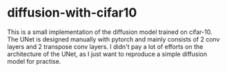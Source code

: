 # diffusion-with-cifar10
This is a small implementation of the diffusion model trained on cifar-10. The UNet is designed manually with pytorch and mainly consists of 2 conv layers and 2 transpose conv layers. I didn't pay a lot of efforts on the architecture of the UNet, as I just want to reproduce a simple diffusion model for practise.
